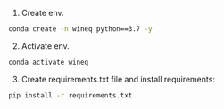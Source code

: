 1. Create env.

```bash
conda create -n wineq python==3.7 -y
```

2. Activate env.

```bash
conda activate wineq
```

3. Create requirements.txt file and install requirements:

```bash
pip install -r requirements.txt
```